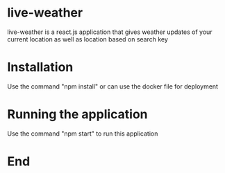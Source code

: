 # live-weather
live-weather is a react.js application that gives weather updates of your current location as well as location based on search key

# Installation
Use the command "npm install" or can use the docker file for deployment

# Running the application
Use the command "npm start" to run this application

# End
